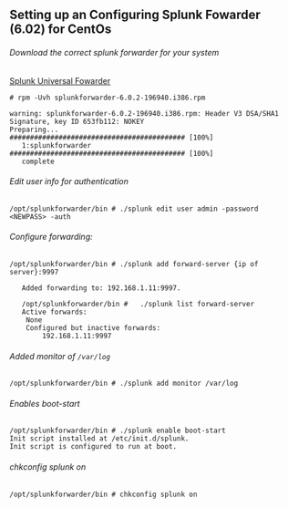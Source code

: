 ## Setting up an Configuring Splunk Fowarder (6.02) for CentOs 


###### Download the correct splunk forwarder for your system
[Splunk Universal Fowarder](https://www.splunk.com/download/universalforwarder)

```
# rpm -Uvh splunkforwarder-6.0.2-196940.i386.rpm

warning: splunkforwarder-6.0.2-196940.i386.rpm: Header V3 DSA/SHA1 Signature, key ID 653fb112: NOKEY
Preparing...                ########################################### [100%]
   1:splunkforwarder        ########################################### [100%]
   complete
```

###### Edit user info for authentication
```
/opt/splunkforwarder/bin # ./splunk edit user admin -password <NEWPASS> -auth
```

###### Configure forwarding:
```
/opt/splunkforwarder/bin # ./splunk add forward-server {ip of server}:9997

   Added forwarding to: 192.168.1.11:9997.

   /opt/splunkforwarder/bin #   ./splunk list forward-server
   Active forwards:
    None
    Configured but inactive forwards:
        192.168.1.11:9997
```


###### Added monitor of ```/var/log```

```
/opt/splunkforwarder/bin # ./splunk add monitor /var/log
```

###### Enables boot-start

```
/opt/splunkforwarder/bin # ./splunk enable boot-start
Init script installed at /etc/init.d/splunk.
Init script is configured to run at boot.
```

###### chkconfig splunk on

```
/opt/splunkforwarder/bin # chkconfig splunk on
```
